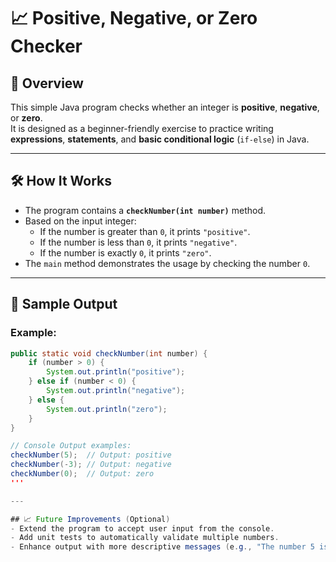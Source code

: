 # 📈 Positive, Negative, or Zero Checker

## 📝 Overview

This simple Java program checks whether an integer is **positive**, **negative**, or **zero**.  
It is designed as a beginner-friendly exercise to practice writing **expressions**, 
**statements**, and **basic conditional logic** (`if-else`) in Java.

---

## 🛠️ How It Works

- The program contains a **`checkNumber(int number)`** method.
- Based on the input integer:
    - If the number is greater than `0`, it prints `"positive"`.
    - If the number is less than `0`, it prints `"negative"`.
    - If the number is exactly `0`, it prints `"zero"`.
- The `main` method demonstrates the usage by checking the number `0`.

---

## 🚀 Sample Output

### Example:

```java
public static void checkNumber(int number) {
    if (number > 0) {
        System.out.println("positive");
    } else if (number < 0) {
        System.out.println("negative");
    } else {
        System.out.println("zero");
    }
}

// Console Output examples:
checkNumber(5);  // Output: positive
checkNumber(-3); // Output: negative
checkNumber(0);  // Output: zero
'''

---

## 📈 Future Improvements (Optional)
- Extend the program to accept user input from the console.
- Add unit tests to automatically validate multiple numbers.
- Enhance output with more descriptive messages (e.g., "The number 5 is positive.").